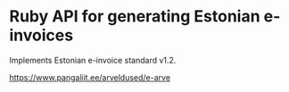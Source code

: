 # Ruby API for generating Estonian e-invoices

Implements Estonian e-invoice standard v1.2.

https://www.pangaliit.ee/arveldused/e-arve
